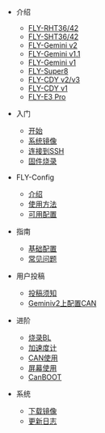 * 介绍
  * [FLY-RHT36/42](/board/fly_rht36_42/)
  * [FLY-SHT36/42](/board/fly_sht36_42/)
  * [FLY-Gemini v2](/board/fly_gemini_v2/)
  * [FLY-Gemini v1.1](/board/fly_gemini_v1-1/)
  * [FLY-Gemini v1](/board/fly_gemini_v1/)
  * [FLY-Super8](/board/fly_super8/)
  * [FLY-CDY v2/v3](/board/fly_cdy_v2/)
  * [FLY-CDY v1](/board/fly_cdy_v1/)
  * [FLY-E3 Pro](/board/fly_e3_pro/)




* 入门
  * [开始](README)
  * [系统镜像](/introduction/system.md)
  * [连接到SSH](/introduction/conntossh.md)
  * [固件烧录](/introduction/firmware.md)

* FLY-Config
  * [介绍](/fly_config/README)
  * [使用方法](/fly_config/Instructions.md)
  * [可用配置](/fly_config/configuration.md)

* 指南
  * [基础配置](/guide/configs.md)
  * [常见问题](/guide/what.md)

* 用户投稿
  * [投稿须知](/users/README)
  * [Geminiv2上配置CAN](/users/geminiv2_can.md)

* 进阶
  * [烧录BL](/advanced/flashbl.md)
  * [加速度计](/advanced/Accelerometer.md)
  * [CAN使用](/advanced/can.md)
  * [屏幕使用](/advanced/screen.md)
  * [CanBOOT](/advanced/canboot.md)

* 系统
  * [下载镜像](/introduction/downloadimg.md)
  * [更新日志](/introduction/systemupdatelog.md)
